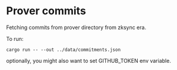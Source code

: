 # Prover commits

Fetching commits from prover directory from zksync era.

To run:

```shell
cargo run -- --out ../data/commitments.json
```

optionally, you might also want to set GITHUB_TOKEN env variable.